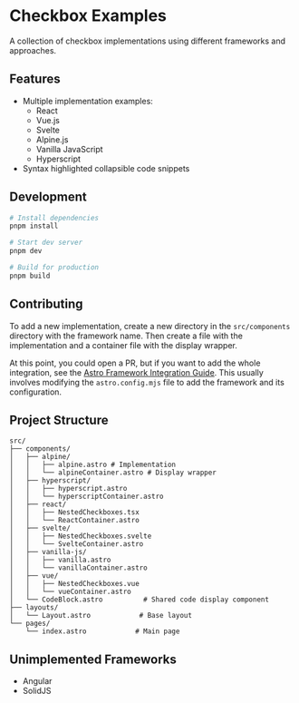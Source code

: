 # Checkbox Examples

A collection of checkbox implementations using different frameworks and approaches.

## Features

- Multiple implementation examples:
  - React
  - Vue.js
  - Svelte
  - Alpine.js
  - Vanilla JavaScript
  - Hyperscript
- Syntax highlighted collapsible code snippets

## Development

```bash
# Install dependencies
pnpm install

# Start dev server
pnpm dev

# Build for production
pnpm build
```

## Contributing

To add a new implementation, create a new directory in the `src/components` directory with the framework name. Then create a file with the implementation and a container file with the display wrapper.

At this point, you could open a PR, but if you want to add the whole integration, see the [Astro Framework Integration Guide](https://docs.astro.build/en/guides/integrations/). This usually involves modifying the `astro.config.mjs` file to add the framework and its configuration.

## Project Structure

```
src/
├── components/
│   ├── alpine/
│   │   ├── alpine.astro # Implementation
│   │   └── alpineContainer.astro # Display wrapper
│   ├── hyperscript/
│   │   ├── hyperscript.astro
│   │   └── hyperscriptContainer.astro
│   ├── react/
│   │   ├── NestedCheckboxes.tsx
│   │   └── ReactContainer.astro
│   ├── svelte/
│   │   ├── NestedCheckboxes.svelte
│   │   └── SvelteContainer.astro
│   ├── vanilla-js/
│   │   ├── vanilla.astro
│   │   └── vanillaContainer.astro
│   ├── vue/
│   │   ├── NestedCheckboxes.vue
│   │   └── vueContainer.astro
│   └── CodeBlock.astro          # Shared code display component
├── layouts/
│   └── Layout.astro            # Base layout
└── pages/
    └── index.astro            # Main page
```

## Unimplemented Frameworks

- Angular
- SolidJS